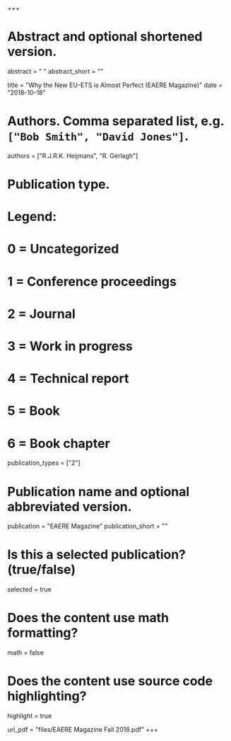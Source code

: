 +++
# Abstract and optional shortened version.
abstract = " "
abstract_short = ""

title = "Why the New EU-ETS is Almost Perfect (EAERE Magazine)"
date = "2018-10-18"

# Authors. Comma separated list, e.g. `["Bob Smith", "David Jones"]`.
authors = ["R.J.R.K. Heijmans", "R. Gerlagh"]

# Publication type.
# Legend:
# 0 = Uncategorized
# 1 = Conference proceedings
# 2 = Journal
# 3 = Work in progress
# 4 = Technical report
# 5 = Book
# 6 = Book chapter
publication_types = ["2"]

# Publication name and optional abbreviated version.
publication = "EAERE Magazine"
publication_short = ""

# Is this a selected publication? (true/false)
selected = true


# Does the content use math formatting?
math = false

# Does the content use source code highlighting?
highlight = true

url_pdf = "files/EAERE Magazine Fall 2018.pdf"
+++
